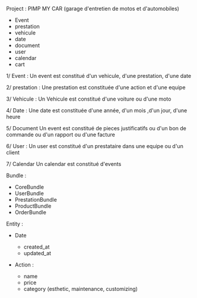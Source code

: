 Project : PIMP MY CAR
	(garage d'entretien de motos et d'automobiles) 	

- Event
- prestation
- vehicule
- date
- document
- user
- calendar
- cart

1/ Event : 
Un event est constitué d'un vehicule, d'une prestation, d'une date

2/ prestation :
Une prestation est constituée d'une action et d'une equipe

3/ Vehicule : 
Un Vehicule est constitué d'une voiture ou d'une moto

4/ Date : 
Une date est constituée d'une année, d'un mois ,d'un jour, d'une heure

5/ Document
Un event est constitué de pieces justificatifs ou d'un bon de commande ou d'un rapport ou d'une facture 

6/ User : 
Un user est constitué d'un prestataire dans une equipe ou d'un client

7/ Calendar
Un calendar est constitué d'events


Bundle : 
- CoreBundle
- UserBundle
- PrestationBundle
- ProductBundle
- OrderBundle



Entity : 
- Date
    - created_at
    - updated_at
    
- Action : 
    - name
    - price
    - category (esthetic, maintenance, customizing)
    
    

